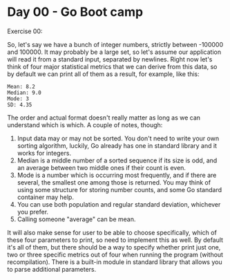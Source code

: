 # Day 00 - Go Boot camp

Exercise 00:

So, let's say we have a bunch of integer numbers, strictly between -100000 and 100000. It may 
probably be a large set, so let's assume our application will read it from a standard input, 
separated by newlines. Right now let's think of four major statistical metrics that we can derive
from this data, so by default we can print all of them as a result, for example, like this:

```
Mean: 8.2
Median: 9.0
Mode: 3
SD: 4.35
```

The order and actual format doesn't really matter as long as we can understand which is which. 
A couple of notes, though:

1) Input data may or may not be sorted. You don't need to write your own sorting algorithm,
luckily, Go already has one in standard library and it works for integers.
2) Median is a middle number of a sorted sequence if its size is odd, and an average between
two middle ones if their count is even.
3) Mode is a number which is occurring most frequently, and if there are several, the smallest one
among those is returned. You may think of using some structure for storing number counts, and some
Go standard container may help.
4) You can use both population and regular standard deviation, whichever you prefer.
5) Calling someone "average" can be mean.

It will also make sense for user to be able to choose specifically, which of these four parameters
to print, so need to implement this as well. By default it's all of them, but there should be 
a way to specify whether print just one, two or three specific metrics out of four when running
the program (without recompilation). There is a built-in module in standard library that allows you 
to parse additional parameters.


